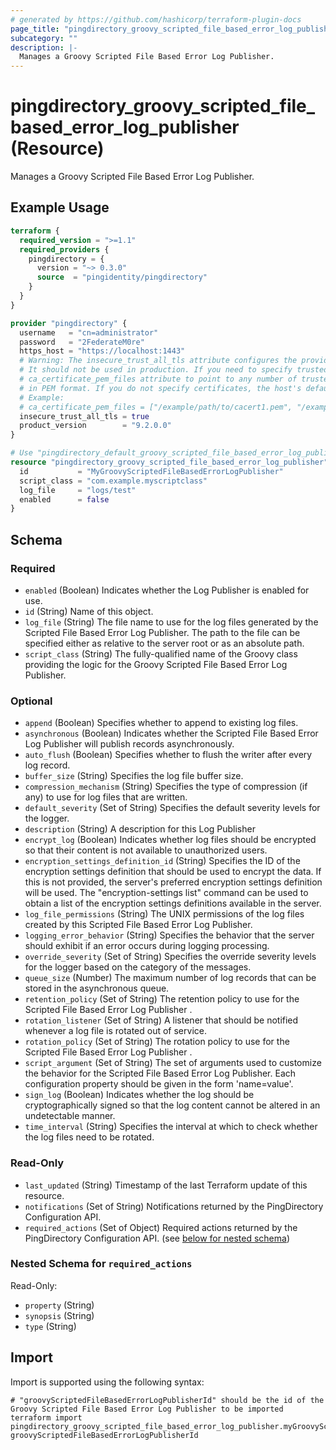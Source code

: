 ```yaml
---
# generated by https://github.com/hashicorp/terraform-plugin-docs
page_title: "pingdirectory_groovy_scripted_file_based_error_log_publisher Resource - terraform-provider-pingdirectory"
subcategory: ""
description: |-
  Manages a Groovy Scripted File Based Error Log Publisher.
---
```


# pingdirectory_groovy_scripted_file_based_error_log_publisher (Resource)

Manages a Groovy Scripted File Based Error Log Publisher.

## Example Usage

```terraform
terraform {
  required_version = ">=1.1"
  required_providers {
    pingdirectory = {
      version = "~> 0.3.0"
      source  = "pingidentity/pingdirectory"
    }
  }
}

provider "pingdirectory" {
  username   = "cn=administrator"
  password   = "2FederateM0re"
  https_host = "https://localhost:1443"
  # Warning: The insecure_trust_all_tls attribute configures the provider to trust any certificate presented by the PingDirectory server.
  # It should not be used in production. If you need to specify trusted CA certificates, use the
  # ca_certificate_pem_files attribute to point to any number of trusted CA certificate files
  # in PEM format. If you do not specify certificates, the host's default root CA set will be used.
  # Example:
  # ca_certificate_pem_files = ["/example/path/to/cacert1.pem", "/example/path/to/cacert2.pem"]
  insecure_trust_all_tls = true
  product_version        = "9.2.0.0"
}

# Use "pingdirectory_default_groovy_scripted_file_based_error_log_publisher" if you are adopting existing configuration from the PingDirectory server into Terraform
resource "pingdirectory_groovy_scripted_file_based_error_log_publisher" "myGroovyScriptedFileBasedErrorLogPublisher" {
  id           = "MyGroovyScriptedFileBasedErrorLogPublisher"
  script_class = "com.example.myscriptclass"
  log_file     = "logs/test"
  enabled      = false
}
```

<!-- schema generated by tfplugindocs -->
## Schema

### Required

- `enabled` (Boolean) Indicates whether the Log Publisher is enabled for use.
- `id` (String) Name of this object.
- `log_file` (String) The file name to use for the log files generated by the Scripted File Based Error Log Publisher. The path to the file can be specified either as relative to the server root or as an absolute path.
- `script_class` (String) The fully-qualified name of the Groovy class providing the logic for the Groovy Scripted File Based Error Log Publisher.

### Optional

- `append` (Boolean) Specifies whether to append to existing log files.
- `asynchronous` (Boolean) Indicates whether the Scripted File Based Error Log Publisher will publish records asynchronously.
- `auto_flush` (Boolean) Specifies whether to flush the writer after every log record.
- `buffer_size` (String) Specifies the log file buffer size.
- `compression_mechanism` (String) Specifies the type of compression (if any) to use for log files that are written.
- `default_severity` (Set of String) Specifies the default severity levels for the logger.
- `description` (String) A description for this Log Publisher
- `encrypt_log` (Boolean) Indicates whether log files should be encrypted so that their content is not available to unauthorized users.
- `encryption_settings_definition_id` (String) Specifies the ID of the encryption settings definition that should be used to encrypt the data. If this is not provided, the server's preferred encryption settings definition will be used. The "encryption-settings list" command can be used to obtain a list of the encryption settings definitions available in the server.
- `log_file_permissions` (String) The UNIX permissions of the log files created by this Scripted File Based Error Log Publisher.
- `logging_error_behavior` (String) Specifies the behavior that the server should exhibit if an error occurs during logging processing.
- `override_severity` (Set of String) Specifies the override severity levels for the logger based on the category of the messages.
- `queue_size` (Number) The maximum number of log records that can be stored in the asynchronous queue.
- `retention_policy` (Set of String) The retention policy to use for the Scripted File Based Error Log Publisher .
- `rotation_listener` (Set of String) A listener that should be notified whenever a log file is rotated out of service.
- `rotation_policy` (Set of String) The rotation policy to use for the Scripted File Based Error Log Publisher .
- `script_argument` (Set of String) The set of arguments used to customize the behavior for the Scripted File Based Error Log Publisher. Each configuration property should be given in the form 'name=value'.
- `sign_log` (Boolean) Indicates whether the log should be cryptographically signed so that the log content cannot be altered in an undetectable manner.
- `time_interval` (String) Specifies the interval at which to check whether the log files need to be rotated.

### Read-Only

- `last_updated` (String) Timestamp of the last Terraform update of this resource.
- `notifications` (Set of String) Notifications returned by the PingDirectory Configuration API.
- `required_actions` (Set of Object) Required actions returned by the PingDirectory Configuration API. (see [below for nested schema](#nestedatt--required_actions))

<a id="nestedatt--required_actions"></a>
### Nested Schema for `required_actions`

Read-Only:

- `property` (String)
- `synopsis` (String)
- `type` (String)

## Import

Import is supported using the following syntax:

```shell
# "groovyScriptedFileBasedErrorLogPublisherId" should be the id of the Groovy Scripted File Based Error Log Publisher to be imported
terraform import pingdirectory_groovy_scripted_file_based_error_log_publisher.myGroovyScriptedFileBasedErrorLogPublisher groovyScriptedFileBasedErrorLogPublisherId
```
